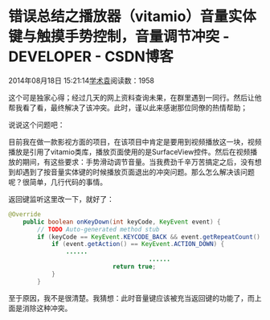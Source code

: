 # 错误总结之播放器（vitamio）音量实体键与触摸手势控制，音量调节冲突 - DEVELOPER - CSDN博客





2014年08月18日 15:21:14[学术袁](https://me.csdn.net/u012827205)阅读数：1958








这个可是独家心得；经过几天的网上资料查询未果，在群里遇到一同行。然后让他帮我看了看，最终解决了该冲突。此时，谨以此来感谢那位同僚的热情帮助；

说说这个问题吧：

目前我在做一款影视方面的项目，在该项目中肯定是要用到视频播放这一块，视频播放是引用了vitamio类库，播放页面使用的是SurfaceView控件。然后在视频播放的期间，有这些要求：手势滑动调节音量。当我费劲千辛万苦搞定之后，没有想到却遇到了按音量实体键的时候播放页面退出的冲突问题。那么怎么解决该问题呢？很简单，几行代码的事情。

返回键监听这里改一下，就好了：

```java
@Override
	public boolean onKeyDown(int keyCode, KeyEvent event) {
		// TODO Auto-generated method stub
		if (keyCode == KeyEvent.KEYCODE_BACK && event.getRepeatCount() == 0) {// 当单击键盘的返回键时
			if (event.getAction() == KeyEvent.ACTION_DOWN) {
				......
                                       ...... 
                             return true;
			}
		}
```


至于原因，我不是很清楚。我猜想：此时音量键应该被充当返回键的功能了，而上面是消除这种冲突。






